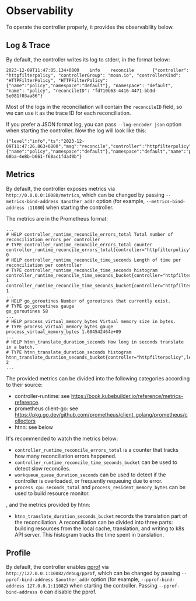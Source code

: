 # Observability

To operate the controller properly, it provides the observability below.

## Log & Trace

By default, the controller writes its log to stderr, in the format below:

```
2023-12-09T11:47:05.134+0800    info    reconcile       {"controller": "httpfilterpolicy", "controllerGroup": "mosn.io", "controllerKind": "HTTPFilterPolicy", "HTTPFilterPolicy": {"name":"policy","namespace":"default"}, "namespace": "default", "name": "policy", "reconcileID": "fd710b63-4416-4471-bb3d-5e081f03aa86"}
```

Most of the logs in the reconciliation will contain the `reconcileID` field, so we can use it as the trace ID for each reconciliation.

If you prefer a JSON format log, you can pass `--log-encoder json` option when starting the controller. Now the log will look like this:

```
{"level":"info","ts":"2023-12-09T11:47:26.863+0800","msg":"reconcile","controller":"httpfilterpolicy","controllerGroup":"mosn.io","controllerKind":"HTTPFilterPolicy","HTTPFilterPolicy":{"name":"policy","namespace":"default"},"namespace":"default","name":"policy","reconcileID":"3120c72c-68ba-4e8b-b661-f68ac1fda49b"}
```

## Metrics

By default, the controller exposes metrics via `http://0.0.0.0:10080/metrics`, which can be changed by passing `--metrics-bind-address $another_addr` option (for example, `--metrics-bind-address :11080`) when starting the controller.

The metrics are in the Prometheus format:

```
...
# HELP controller_runtime_reconcile_errors_total Total number of reconciliation errors per controller
# TYPE controller_runtime_reconcile_errors_total counter
controller_runtime_reconcile_errors_total{controller="httpfilterpolicy"} 0
# HELP controller_runtime_reconcile_time_seconds Length of time per reconciliation per controller
# TYPE controller_runtime_reconcile_time_seconds histogram
controller_runtime_reconcile_time_seconds_bucket{controller="httpfilterpolicy",le="0.005"} 1
controller_runtime_reconcile_time_seconds_bucket{controller="httpfilterpolicy",le="0.01"} 1
...
# HELP go_goroutines Number of goroutines that currently exist.
# TYPE go_goroutines gauge
go_goroutines 58
...
# HELP process_virtual_memory_bytes Virtual memory size in bytes.
# TYPE process_virtual_memory_bytes gauge
process_virtual_memory_bytes 1.604542464e+09
...
# HELP htnn_translate_duration_seconds How long in seconds translate in a batch.
# TYPE htnn_translate_duration_seconds histogram
htnn_translate_duration_seconds_bucket{controller="httpfilterpolicy",le="0.0001"} 2
...
```

The provided metrics can be divided into the following categories according to their source:

* controller-runtime: see https://book.kubebuilder.io/reference/metrics-reference.
* prometheus client-go: see https://pkg.go.dev/github.com/prometheus/client_golang/prometheus/collectors
* htnn: see below

It's recommended to watch the metrics below:

* `controller_runtime_reconcile_errors_total` is a counter that tracks how many reconciliation errors happened.
* `controller_runtime_reconcile_time_seconds_bucket` can be used to detect slow reconciles.
* `workqueue_queue_duration_seconds` can be used to detect if the controller is overloaded, or frequently requeuing due to error.
* `process_cpu_seconds_total` and `process_resident_memory_bytes` can be used to build resource monitor.

, and the metrics provided by htnn:

* `htnn_translate_duration_seconds_bucket` records the translation part of the reconciliation. A reconciliation can be divided into three parts: building resources from the local cache, translation, and writing to k8s API server. This histogram tracks the time spent in translation.

## Profile

By default, the controller enables [pprof](http://golang.org/pkg/net/http/pprof/) via `http://127.0.0.1:10082/debug/pprof`, which can be changed by passing `--pprof-bind-address $another_addr` option (for example, `--pprof-bind-address 127.0.0.1:11082`) when starting the controller. Passing `--pprof-bind-address 0` can disable the pprof.
